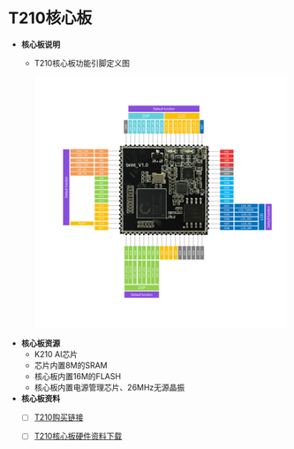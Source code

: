 # T210核心板

* **核心板说明**
  * T210核心板功能引脚定义图

    ![](/images/t210-pin-map.jpg)
* **核心板资源**
  * K210 AI芯片
  * 芯片内置8M的SRAM
  * 核心板内置16M的FLASH
  * 核心板内置电源管理芯片、26MHz无源晶振
* **核心板资料**
  * [ ] [T210购买链接](https://item.taobao.com/item.htm?spm=a2oq0.12575281.0.0.a7a21debWBBg08&ft=t&id=596369001614)
  * [ ] [T210核心板硬件资料下载](http://www.ai-alloy.com/download.html)


